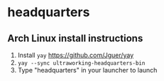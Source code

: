 # headquarters

## Arch Linux install instructions
1. Install `yay` https://github.com/Jguer/yay
1. `yay --sync ultraworking-headquarters-bin`
1. Type "headquarters" in your launcher to launch
